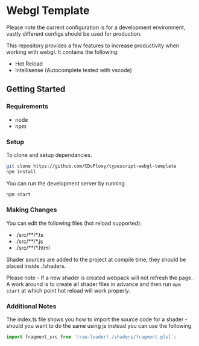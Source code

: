 # Webgl Template

Please note the current configuration is for a development environment, vastly different configs
should be used for production.

This repository provides a few features to increase productivity when working with webgl.
It contains the following:

- Hot Reload
- Intellisense (Autocomplete tested with vscode)

## Getting Started

### Requirements

- node
- npm

### Setup

To clone and setup dependancies.

````bash
git clone https://github.com/CDuPlooy/typescript-webgl-template
npm install
````

You can run the development server by running

````bash
npm start
````

### Making Changes

You can edit the following files (hot reload supported):

- ./src/**/*.ts
- ./src/**/*.js
- ./src/**/*.html

Shader sources are added to the project at compile time, they should be placed inside ./shaders.

Please note - If a new shader is created webpack will not refresh the page. A work around is to create all shader files in advance
and then run ``npm start`` at which point hot reload will work properly.

### Additional Notes

The index.ts file shows you how to import the source code for a shader - should you want to do the same using js instead you can use the following

````js
import fragment_src from '!raw-loader!./shaders/fragment.glsl';
````
